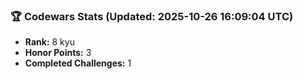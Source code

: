 ### 🏆 Codewars Stats (Updated: 2025-10-26 16:09:04 UTC)

- **Rank:** 8 kyu
- **Honor Points:** 3
- **Completed Challenges:** 1
